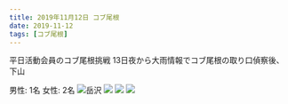 ```yaml
---
title: 2019年11月12日 コブ尾根
date: 2019-11-12
tags: [コブ尾根]
---
```


平日活動会員のコブ尾根挑戦
13日夜から大雨情報でコブ尾根の取り口偵察後、下山

男性: 1名
女性: 2名
![岳沢](/2019/11/12/20191112/1.jpg)
![](/2019/11/12/20191112/2.jpg)
![](/2019/11/12/20191112/3.jpg)
![](/2019/11/12/20191112/4.jpg)

